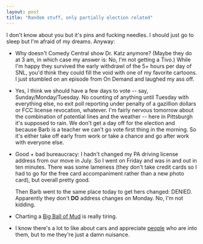 ```yaml
---
layout: post
title: "Random stuff, only partially election related"
---
```




<p>I don't know about you but it's pins and fucking needles. I should just go to sleep but I'm afraid of my dreams. Anyway:</p>

<p><ul>

<p>  <li>Why doesn't Comedy Central show Dr. Katz anymore? (Maybe they do at 3 am, in which case my answer is: No, I'm not getting a Tivo.) While I'm happy they survived the early withdrawl of the 5+ hours per day of SNL, you'd think they could fill the void with one of my favorite cartoons. I just stumbled on an episode from On Demand and laughed my ass off.</li>

<p>  <li>Yes, I think we should have a few days to vote -- say, Sunday/Monday/Tuesday. No counting of anything until Tuesday with everything else, no exit poll reporting under penalty of a gazillion dollars or FCC license revocation, whatever. I'm fairly nervous tomorrow about the combination of potential lines and the weather -- here in Pittsburgh it's supposed to rain. We don't get a day off for the election and because Barb is a teacher we can't go vote first thing in the morning. So it's either take off early from work or take a chance and go after work with everyone else.

<p>  <li>Good + bad bureaucracy: I hadn't changed my PA driving license address from our move in July. So I went on Friday and was in and out in ten minutes. There was some lameness (they don't take credit cards so I had to go for the free card accompaniment rather than a new photo card), but overall pretty good.

<p>Then Barb went to the same place today to get hers changed: DENIED. Apparently they don't <b>DO</b> address changes on Monday. No, I'm not kidding.</p>
</li>

<p>  <li>Charting a <a href="http://www.laputan.org/mud/mud.html">Big Ball of Mud</a> is really tiring.</li>

<p>  <li>I know there's a lot to like about cars and appreciate <a href="http://mark.denovich.org/">people</a> who are into them, but to me they're just a damn nuisance.</li>

<p></ul>


